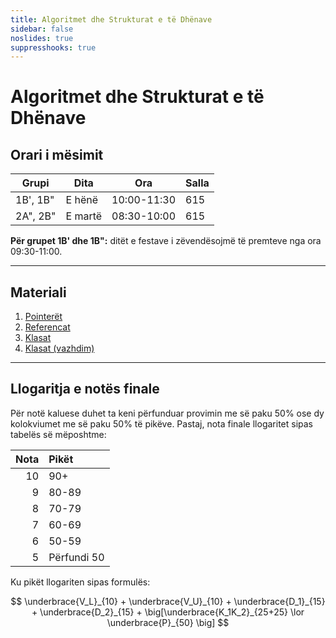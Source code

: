 ```yaml
---
title: Algoritmet dhe Strukturat e të Dhënave
sidebar: false
noslides: true
suppresshooks: true
---
```


# Algoritmet dhe Strukturat e të Dhënave

## Orari i mësimit

| Grupi    | Dita    | Ora         | Salla |
| -------- | ------- | ----------- | ----- |
| 1B', 1B" | E hënë  | 10:00-11:30 | 615   |
| 2A", 2B" | E martë | 08:30-10:00 | 615   |

**Për grupet 1B' dhe 1B":** ditët e festave i zëvendësojmë të premteve nga ora 09:30-11:00.

---

## Materiali

1. [Pointerët](/lendet/algoritmet-dhe-strukturat-e-te-dhenave/java1)
2. [Referencat](/lendet/algoritmet-dhe-strukturat-e-te-dhenave/java2)
3. [Klasat](/lendet/algoritmet-dhe-strukturat-e-te-dhenave/java3)
4. [Klasat (vazhdim)](/lendet/algoritmet-dhe-strukturat-e-te-dhenave/java4)

<!-- 1. [Pointerët, referencat](/lendet/algoritmet-dhe-strukturat-e-te-dhenave/java1) -->
<!-- 2. [Klasat](/lendet/algoritmet-dhe-strukturat-e-te-dhenave/java2)
2. [Tipet e gjeneralizuara, funksionet anonime](/lendet/algoritmet-dhe-strukturat-e-te-dhenave/java3)
3. [Array listat](/lendet/algoritmet-dhe-strukturat-e-te-dhenave/java4)
4. [Big-O, funksionet e rendit të lartë](/lendet/algoritmet-dhe-strukturat-e-te-dhenave/java5)
5. Stack
6. Queue
7. Listat e lidhura
8. Hash tabelat
9. Pemët
10. Grafet
11. Sortimi, algoritmet e kërkimit -->

---

## Llogaritja e notës finale

Për notë kaluese duhet ta keni përfunduar provimin me së paku 50% ose dy kolokviumet me së paku 50% të pikëve. Pastaj, nota finale llogaritet sipas tabelës së mëposhtme:

| Nota | Pikët       |
| ---: | :---------- |
|   10 | 90+         |
|    9 | 80-89       |
|    8 | 70-79       |
|    7 | 60-69       |
|    6 | 50-59       |
|    5 | Përfundi 50 |

Ku pikët llogariten sipas formulës:

$$
\underbrace{V_L}_{10} + \underbrace{V_U}_{10} + \underbrace{D_1}_{15} + \underbrace{D_2}_{15} + \big[\underbrace{K_1K_2}_{25+25} \lor \underbrace{P}_{50} \big]
$$
